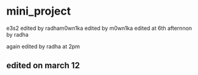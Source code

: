 # mini_project
e3s2 edited by radham0wn1ka
edited by m0wn1ka
edited at 6th afternnon by radha

again edited by radha at 2pm

## edited on march 12
